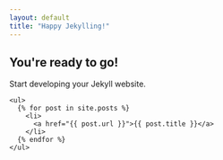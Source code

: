 ```yaml
---
layout: default
title: "Happy Jekylling!"
---
```


## You're ready to go!

Start developing your Jekyll website.


```
<ul>
  {% for post in site.posts %}
    <li>
      <a href="{{ post.url }}">{{ post.title }}</a>
    </li>
  {% endfor %}
</ul>
```

